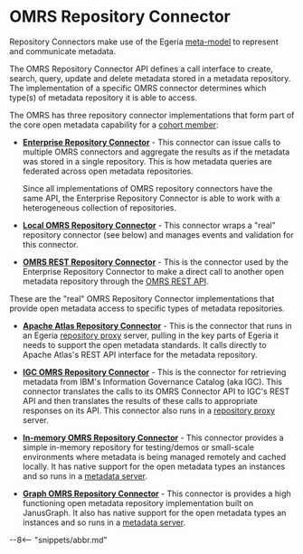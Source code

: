 <!-- SPDX-License-Identifier: CC-BY-4.0 -->
<!-- Copyright Contributors to the Egeria project. -->

# OMRS Repository Connector

Repository Connectors make use of the Egeria [meta-model](../../metadata-meta-model.md) to represent and communicate metadata.

The OMRS Repository Connector API defines a call
interface to create, search, query, update and
delete metadata stored in a metadata repository.
The implementation of a specific OMRS connector
determines which type(s) of metadata repository it is able to access.

The OMRS has three repository connector implementations that form part of the
core open metadata capability for a [cohort member](../../../../admin-services/docs/concepts/cohort-member.md):

* **[Enterprise Repository Connector](../enterprise-repository-connector.md)** -
	This connector can issue calls to multiple OMRS connectors and aggregate the
results as if the metadata was stored in a single repository.
This is how metadata queries are federated across open metadata repositories.  

	Since all implementations of OMRS repository connectors have the same API,
the Enterprise Repository Connector is able to work with
a heterogeneous collection of repositories.

* **[Local OMRS Repository Connector](../local-repository-connector.md)** - 
This connector wraps a "real" repository connector (see below) and manages
events and validation for this connector.

* **[OMRS REST Repository Connector](../../../../adapters/open-connectors/repository-services-connectors/open-metadata-collection-store-connectors/omrs-rest-repository-connector)** -
	This is the connector used by the Enterprise Repository Connector to make
a direct call to another open metadata repository through
the [OMRS REST API](../omrs-rest-services.md). 

These are the "real" OMRS Repository Connector implementations that provide open metadata access
to specific types of metadata repositories.

* **[Apache Atlas Repository Connector](https://github.com/odpi/egeria-connector-hadoop-ecosystem)** -
This is the connector that runs in an Egeria [repository proxy](/egeria-docs/concepts/repository-proxy) server, pulling in the key parts of
Egeria it needs to support the open metadata standards.
It calls directly to Apache Atlas's REST API interface for the metadata repository.

* **[IGC OMRS Repository Connector](https://github.com/odpi/egeria-connector-ibm-information-server)** -
This is the connector for retrieving metadata from IBM's Information Governance Catalog (aka IGC).
This connector translates the calls to its OMRS Connector API to IGC's REST API and
then translates the results of these calls to appropriate responses on its API.
This connector also runs in a [repository proxy](/egeria-docs/concepts/repository-proxy) server.

* **[In-memory OMRS Repository Connector](../../../../adapters/open-connectors/repository-services-connectors/open-metadata-collection-store-connectors/inmemory-repository-connector)** -
This connector provides a simple in-memory repository for testing/demos or
small-scale environments where metadata is being managed remotely and cached locally.
It has native support for the open metadata types an instances
and so runs in a [metadata server](/egeria-docs/concepts/metadata-server).

* **[Graph OMRS Repository Connector](../../../../adapters/open-connectors/repository-services-connectors/open-metadata-collection-store-connectors/graph-repository-connector)** -
This connector is provides a high functioning open metadata repository implementation
built on JanusGraph.
It also has native support for the open metadata types an instances
and so runs in a [metadata server](../../../../admin-services/docs/concepts/metadata-server.md).

--8<-- "snippets/abbr.md"
